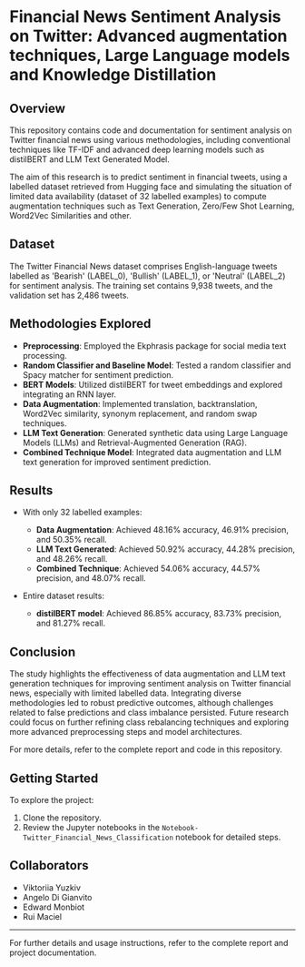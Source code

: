 # Financial News Sentiment Analysis on Twitter: Advanced augmentation techniques, Large Language models and Knowledge Distillation

## Overview
This repository contains code and documentation for sentiment analysis on Twitter financial news using various methodologies, including conventional techniques like TF-IDF and advanced deep learning models such as distilBERT and LLM Text Generated Model. 

The aim of this research is to predict sentiment in financial tweets, using a labelled dataset retrieved from Hugging face and simulating the situation of limited data availability (dataset of 32 labelled examples) to compute augmentation techniques such as Text Generation, Zero/Few Shot Learning, Word2Vec Similarities and other.

## Dataset
The Twitter Financial News dataset comprises English-language tweets labelled as 'Bearish' (LABEL_0), 'Bullish' (LABEL_1), or 'Neutral' (LABEL_2) for sentiment analysis. The training set contains 9,938 tweets, and the validation set has 2,486 tweets.

## Methodologies Explored
- **Preprocessing**: Employed the Ekphrasis package for social media text processing.
- **Random Classifier and Baseline Model**: Tested a random classifier and Spacy matcher for sentiment prediction.
- **BERT Models**: Utilized distilBERT for tweet embeddings and explored integrating an RNN layer.
- **Data Augmentation**: Implemented translation, backtranslation, Word2Vec similarity, synonym replacement, and random swap techniques.
- **LLM Text Generation**: Generated synthetic data using Large Language Models (LLMs) and Retrieval-Augmented Generation (RAG).
- **Combined Technique Model**: Integrated data augmentation and LLM text generation for improved sentiment prediction.

## Results
- With only 32 labelled examples:
  - **Data Augmentation**: Achieved 48.16% accuracy, 46.91% precision, and 50.35% recall.
  - **LLM Text Generated**: Achieved 50.92% accuracy, 44.28% precision, and 48.26% recall.
  - **Combined Technique**: Achieved 54.06% accuracy, 44.57% precision, and 48.07% recall.

- Entire dataset results:
  - **distilBERT model**: Achieved 86.85% accuracy, 83.73% precision, and 81.27% recall.

## Conclusion
The study highlights the effectiveness of data augmentation and LLM text generation techniques for improving sentiment analysis on Twitter financial news, especially with limited labelled data. Integrating diverse methodologies led to robust predictive outcomes, although challenges related to false predictions and class imbalance persisted. Future research could focus on further refining class rebalancing techniques and exploring more advanced preprocessing steps and model architectures.

For more details, refer to the complete report and code in this repository.

## Getting Started

To explore the project:
1. Clone the repository.
2. Review the Jupyter notebooks in the `Notebook-Twitter_Financial_News_Classification` notebook for detailed steps.

## Collaborators
- Viktoriia Yuzkiv
- Angelo Di Gianvito
- Edward Monbiot
- Rui Maciel

--- 

For further details and usage instructions, refer to the complete report and project documentation.



